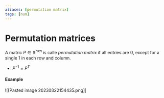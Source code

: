 ```yaml
---
aliases: [permutation matrix]
tags: [num]
---
```

# Permutation matrices 

A matric $P \in \mathbb{R}^{nxn}$ is calle *permutation matrix* if all entries are 0, except for a single 1 in each row and column.

- $P^{-1}=P^{T}$

#### Example
![[Pasted image 20230322154435.png]]

